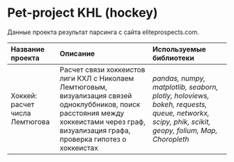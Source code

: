 # Pet-project KHL (hockey)

Данные проекта результат парсинга с сайта eliteprospects.com.

| Название проекта | Описание | Используемые библиотеки | 
| :---------------------- | :---------------------- | :---------------------- |
| Хоккей: расчет числа Лемтюгова | Расчет связи хоккеистов лиги КХЛ с Николаем Лемтюговым, визуализация связей одноклуббников, поиск расстояния между хоккеистами через граф, визуализация графа, проверка гипотез о хоккеистах | *pandas, numpy, matplotlib, seaborn, plotly, holoviews, bokeh, requests, queue, networkx, scipy, phik, scikit, geopy, folium, Map, Choropleth* |
